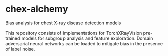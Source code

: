 # chex-aIchemy

Bias analysis for chest X-ray disease detection models

This repository consists of implementations for TorchXRayVision pre-trained models for subgroup analysis and feature exploration. Domain adversarial neural networks can be loaded to mitigate bias in the presence of label noise.

